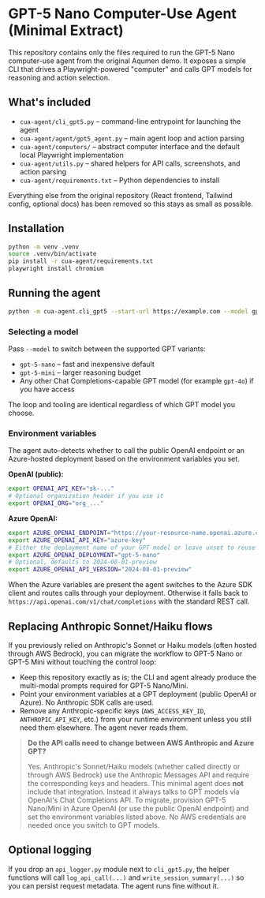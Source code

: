 # GPT-5 Nano Computer-Use Agent (Minimal Extract)

This repository contains only the files required to run the GPT-5 Nano computer-use agent from the original Aqumen demo. It exposes a simple CLI that drives a Playwright-powered "computer" and calls GPT models for reasoning and action selection.

## What's included

* `cua-agent/cli_gpt5.py` – command-line entrypoint for launching the agent
* `cua-agent/agent/gpt5_agent.py` – main agent loop and action parsing
* `cua-agent/computers/` – abstract computer interface and the default local Playwright implementation
* `cua-agent/utils.py` – shared helpers for API calls, screenshots, and action parsing
* `cua-agent/requirements.txt` – Python dependencies to install

Everything else from the original repository (React frontend, Tailwind config, optional docs) has been removed so this stays as small as possible.

## Installation

```bash
python -m venv .venv
source .venv/bin/activate
pip install -r cua-agent/requirements.txt
playwright install chromium
```

## Running the agent

```bash
python -m cua-agent.cli_gpt5 --start-url https://example.com --model gpt-5-nano
```

### Selecting a model

Pass `--model` to switch between the supported GPT variants:

* `gpt-5-nano` – fast and inexpensive default
* `gpt-5-mini` – larger reasoning budget
* Any other Chat Completions-capable GPT model (for example `gpt-4o`) if you have access

The loop and tooling are identical regardless of which GPT model you choose.

### Environment variables

The agent auto-detects whether to call the public OpenAI endpoint or an Azure-hosted deployment based on the environment variables you set.

**OpenAI (public):**

```bash
export OPENAI_API_KEY="sk-..."
# Optional organization header if you use it
export OPENAI_ORG="org_..."
```

**Azure OpenAI:**

```bash
export AZURE_OPENAI_ENDPOINT="https://your-resource-name.openai.azure.com"
export AZURE_OPENAI_API_KEY="azure-key"
# Either the deployment name of your GPT model or leave unset to reuse --model
export AZURE_OPENAI_DEPLOYMENT="gpt-5-nano"
# Optional, defaults to 2024-08-01-preview
export AZURE_OPENAI_API_VERSION="2024-08-01-preview"
```

When the Azure variables are present the agent switches to the Azure SDK client and routes calls through your deployment. Otherwise it falls back to `https://api.openai.com/v1/chat/completions` with the standard REST call.

## Replacing Anthropic Sonnet/Haiku flows

If you previously relied on Anthropic's Sonnet or Haiku models (often hosted through AWS Bedrock), you can migrate the workflow to GPT-5 Nano or GPT-5 Mini without touching the control loop:

* Keep this repository exactly as is; the CLI and agent already produce the multi-modal prompts required for GPT-5 Nano/Mini.
* Point your environment variables at a GPT deployment (public OpenAI or Azure). No Anthropic SDK calls are used.
* Remove any Anthropic-specific keys (`AWS_ACCESS_KEY_ID`, `ANTHROPIC_API_KEY`, etc.) from your runtime environment unless you still need them elsewhere. The agent never reads them.

> **Do the API calls need to change between AWS Anthropic and Azure GPT?**
>
> Yes. Anthropic's Sonnet/Haiku models (whether called directly or through AWS Bedrock) use the Anthropic Messages API and require the corresponding keys and headers. This minimal agent does **not** include that integration. Instead it always talks to GPT models via OpenAI's Chat Completions API. To migrate, provision GPT-5 Nano/Mini in Azure OpenAI (or use the public OpenAI endpoint) and set the environment variables listed above. No AWS credentials are needed once you switch to GPT models.

## Optional logging

If you drop an `api_logger.py` module next to `cli_gpt5.py`, the helper functions will call `log_api_call(...)` and `write_session_summary(...)` so you can persist request metadata. The agent runs fine without it.
